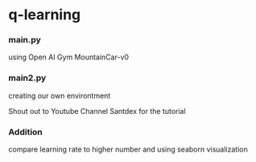# q-learning

### main.py
using Open AI Gym MountainCar-v0

### main2.py
creating our own environtment

Shout out to Youtube Channel Santdex for the tutorial

### Addition
compare learning rate to higher number and using seaborn visualization